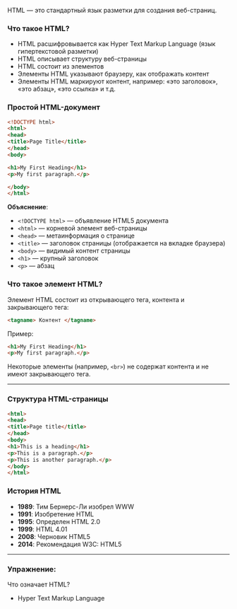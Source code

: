 
HTML — это стандартный язык разметки для создания веб-страниц.

### Что такое HTML?
- HTML расшифровывается как Hyper Text Markup Language (язык гипертекстовой разметки)
- HTML описывает структуру веб-страницы
- HTML состоит из элементов
- Элементы HTML указывают браузеру, как отображать контент
- Элементы HTML маркируют контент, например: «это заголовок», «это абзац», «это ссылка» и т.д.

### Простой HTML-документ

```html
<!DOCTYPE html>
<html>
<head>
<title>Page Title</title>
</head>
<body>

<h1>My First Heading</h1>
<p>My first paragraph.</p>

</body>
</html>
```

**Объяснение**:
- `<!DOCTYPE html>` — объявление HTML5 документа
- `<html>` — корневой элемент веб-страницы
- `<head>` — метаинформация о странице
- `<title>` — заголовок страницы (отображается на вкладке браузера)
- `<body>` — видимый контент страницы
- `<h1>` — крупный заголовок
- `<p>` — абзац

### Что такое элемент HTML?
Элемент HTML состоит из открывающего тега, контента и закрывающего тега:

```html
<tagname> Контент </tagname>
```

Пример:
```html
<h1>My First Heading</h1>
<p>My first paragraph.</p>
```

Некоторые элементы (например, `<br>`) не содержат контента и не имеют закрывающего тега.

---

### Структура HTML-страницы

```html
<html>
<head>
<title>Page title</title>
</head>
<body>
<h1>This is a heading</h1>
<p>This is a paragraph.</p>
<p>This is another paragraph.</p>
</body>
</html>
```

### История HTML
- **1989**: Тим Бернерс-Ли изобрел WWW
- **1991**: Изобретение HTML
- **1995**: Определен HTML 2.0
- **1999**: HTML 4.01
- **2008**: Черновик HTML5
- **2014**: Рекомендация W3C: HTML5

---

### Упражнение:
Что означает HTML?
- Hyper Text Markup Language
